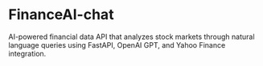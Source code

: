 # FinanceAI-chat
AI-powered financial data API that analyzes stock markets through natural language queries using FastAPI, OpenAI GPT, and Yahoo Finance integration.
